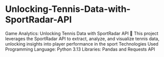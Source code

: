 # Unlocking-Tennis-Data-with-SportRadar-API
 Game Analytics: Unlocking Tennis Data with SportRadar API 🎾 This project leverages the SportRadar API to extract, analyze, and visualize tennis data, unlocking insights into player performance in the sport Technologies Used Programming Language: Python 3.13 Libraries: Pandas and Requests API
